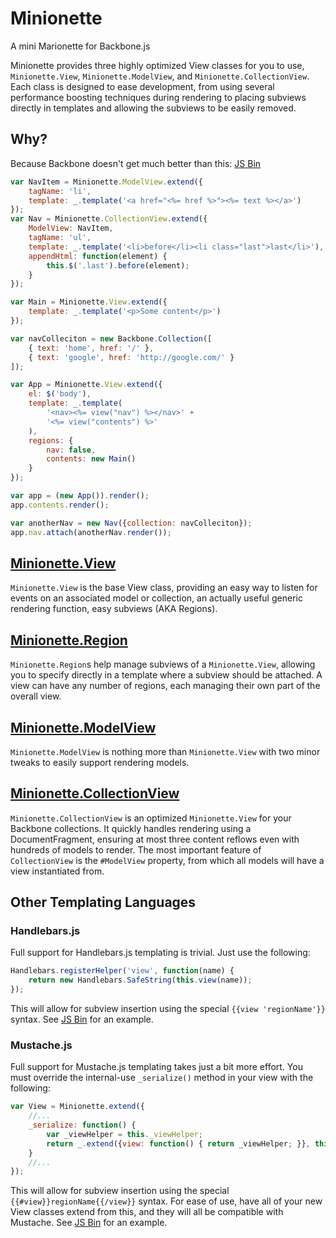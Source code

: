 Minionette
==========

A mini Marionette for Backbone.js

Minionette provides three highly optimized View classes for you to use,
`Minionette.View`, `Minionette.ModelView`, and
`Minionette.CollectionView`. Each class is designed to ease development,
from using several performance boosting techniques during rendering to
placing subviews directly in templates and allowing the subviews to be
easily removed.

Why?
----

Because Backbone doesn't get much better than this: [JS Bin](http://jsbin.com/oKEruPE/1/edit?js,output)

```javascript
var NavItem = Minionette.ModelView.extend({
    tagName: 'li',
    template: _.template('<a href="<%= href %>"><%= text %></a>')
});
var Nav = Minionette.CollectionView.extend({
    ModelView: NavItem,
    tagName: 'ul',
    template: _.template('<li>before</li><li class="last">last</li>'),
    appendHtml: function(element) {
        this.$('.last').before(element);
    }
});

var Main = Minionette.View.extend({
    template: _.template('<p>Some content</p>')
});

var navColleciton = new Backbone.Collection([
    { text: 'home', href: '/' },
    { text: 'google', href: 'http://google.com/' }
]);

var App = Minionette.View.extend({
    el: $('body'),
    template: _.template(
        '<nav><%= view("nav") %></nav>' +
        '<%= view("contents") %>'
    ),
    regions: {
        nav: false,
        contents: new Main()
    }
});

var app = (new App()).render();
app.contents.render();

var anotherNav = new Nav({collection: navColleciton});
app.nav.attach(anotherNav.render());
```

[Minionette.View](/docs/minionette.view.md)
-----------------

`Minionette.View` is the base View class, providing an easy way to
listen for events on an associated model or collection, an actually
useful generic rendering function, easy subviews (AKA Regions).


[Minionette.Region](/docs/minionette.region.md)
-------------------

`Minionette.Region`s help manage subviews of a `Minionette.View`,
allowing you to specify directly in a template where a subview should be
attached. A view can have any number of regions, each managing their own
part of the overall view.


[Minionette.ModelView](/docs/minionette.modelview.md)
----------------------

`Minionette.ModelView` is nothing more than `Minionette.View` with two
minor tweaks to easily support rendering models.


[Minionette.CollectionView](/docs/minionette.collectionview.md)
---------------------------

`Minionette.CollectionView` is an optimized `Minionette.View` for your
Backbone collections. It quickly handles rendering using a
DocumentFragment, ensuring at most three content reflows even with
hundreds of models to render. The most important feature of
`CollectionView` is the `#ModelView` property, from which all models
will have a view instantiated from.


Other Templating Languages
--------------------------

### Handlebars.js

Full support for Handlebars.js templating is trivial. Just use the
following:

```javascript
Handlebars.registerHelper('view', function(name) {
    return new Handlebars.SafeString(this.view(name));
});
```

This will allow for subview insertion using the special `{{view
'regionName'}}` syntax. See [JS Bin](http://jsbin.com/oKEruPE/5/edit)
for an example.

### Mustache.js

Full support for Mustache.js templating takes just a bit more effort.
You must override the internal-use `_serialize()` method in your view
with the following:

```javascript
var View = Minionette.extend({
    //...
    _serialize: function() {
        var _viewHelper = this._viewHelper;
        return _.extend({view: function() { return _viewHelper; }}, this.serialize());
    }
    //...
});
```

This will allow for subview insertion using the special
`{{#view}}regionName{{/view}}` syntax.  For ease of use, have all of
your new View classes extend from this, and they will all be compatible
with Mustache. See [JS Bin](http://jsbin.com/oKEruPE/6/edit) for an
example.
